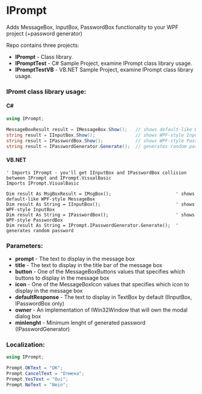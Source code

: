 # IPrompt
Adds MessageBox, InputBox, PasswordBox functionality to your WPF project (+password generator)

Repo contains three projects:
* **IPrompt** - Class library.
* **IPromptTest** - C# Sample Project, examine IPrompt class library usage.
* **IPromptTestVB** - VB.NET Sample Project, examine IPrompt class library usage.

### IPromt class library usage:
#### C#

```C#
using IPrompt;

MessageBoxResult result = IMessageBox.Show();   // shows default-like WPF-style MessageBox
string result = IInputBox.Show();               // shows WPF-style InputBox
string result = IPasswordBox.Show();            // shows WPF-style PasswordBox
string result = IPasswordGenerator.Generate();  // generates random password
```

#### VB.NET

```VB
' Imports IPrompt - you'll get IInputBox and IPasswordBox collision between IPrompt and IPrompt.VisualBasic
Imports IPrompt.VisualBasic

Dim result As MsgBoxResult = IMsgBox();                        ' shows default-like WPF-style MessageBox
Dim result As String = IInputBox();                            ' shows WPF-style InputBox
Dim result As String = IPasswordBox();                         ' shows WPF-style PasswordBox
Dim result As String = IPrompt.IPasswordGenerator.Generate();  ' generates random password
```

### Parameters:

* **prompt** - The text to display in the message box
* **title** - The text to display in the title bar of the message box
* **button** - One of the MessageBoxButtons values that specifies which buttons to display in the message box
* **icon** - One of the MessageBoxIcon values that specifies which icon to display in the message box
* **defaultResponse** - The text to display in TextBox by default (IInputBox, IPasswordBox only)
* **owner** - An implementation of IWin32Window that will own the modal dialog box
* **minlenght** - Minimum lenght of generated password (IPasswordGenerator)

### Localization:

```C#
using IPrompt;

Prompt.OKText = "OK";
Prompt.CancelText = "Отмена";
Prompt.YesText = "Oui";
Prompt.NoText = "Nein";
```

